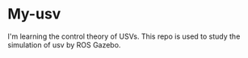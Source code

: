 # My-usv
I'm learning the control theory of USVs. This repo is used to study the simulation of usv by ROS Gazebo. 

